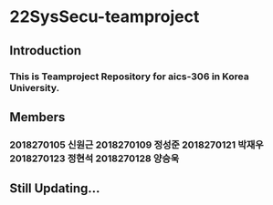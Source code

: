 # 22SysSecu-teamproject
## Introduction
### This is Teamproject Repository for aics-306 in Korea University.
## Members
### 2018270105 신원근 2018270109 정성준 2018270121 박재우 2018270123 정현석 2018270128 양승욱
## Still Updating...